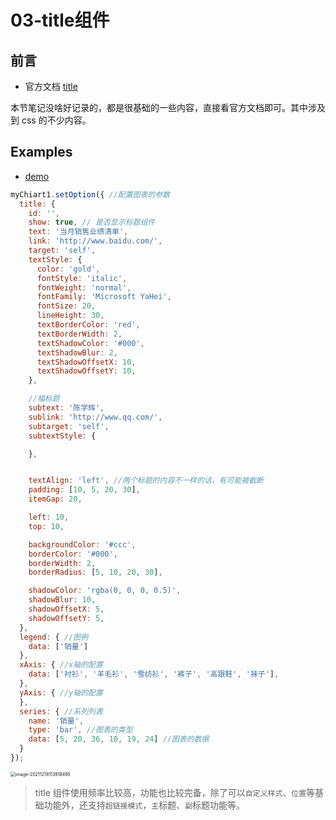 # 03-title组件

## 前言

- 官方文档 [title](https://echarts.apache.org/v4/zh/option.html#title)

本节笔记没啥好记录的，都是很基础的一些内容，直接看官方文档即可。其中涉及到 css 的不少内容。

## Examples

- [demo](../codes/cxh/配置项title.html)

```js
myChiart1.setOption({ //配置图表的参数
  title: {
    id: '',
    show: true, // 是否显示标题组件
    text: '当月销售业绩清单',
    link: 'http://www.baidu.com/',
    target: 'self',
    textStyle: {
      color: 'gold',
      fontStyle: 'italic',
      fontWeight: 'normal',
      fontFamily: 'Microsoft YaHei',
      fontSize: 20,
      lineHeight: 30,
      textBorderColor: 'red',
      textBorderWidth: 2,
      textShadowColor: '#000',
      textShadowBlur: 2,
      textShadowOffsetX: 10,
      textShadowOffsetY: 10,
    },

    //幅标题
    subtext: '陈学辉',
    sublink: 'http://www.qq.com/',
    subtarget: 'self',
    subtextStyle: {

    },


    textAlign: 'left', //两个标题的内容不一样的话，有可能被截断
    padding: [10, 5, 20, 30],
    itemGap: 20,

    left: 10,
    top: 10,

    backgroundColor: '#ccc',
    borderColor: '#000',
    borderWidth: 2,
    borderRadius: [5, 10, 20, 30],

    shadowColor: 'rgba(0, 0, 0, 0.5)',
    shadowBlur: 10,
    shadowOffsetX: 5,
    shadowOffsetY: 5,
  },
  legend: { //图例
    data: ['销量']
  },
  xAxis: { //x轴的配置
    data: ['衬衫', '羊毛衫', '雪纺衫', '裤子', '高跟鞋', '袜子'],
  },
  yAxis: { //y轴的配置
  },
  series: { //系列列表
    name: '销量',
    type: 'bar', //图表的类型
    data: [5, 20, 36, 10, 19, 24] //图表的数据
  }
});
```

<img src="https://gitee.com/dahuyou_top/pic-bed/raw/master/uPic/image-20211218113918495.png" alt="image-20211218113918495" style="zoom:50%;" />

> title 组件使用频率比较高，功能也比较完备，除了可以`自定义样式`、`位置`等基础功能外，还支持`超链接模式`，`主`标题、`副`标题功能等。

